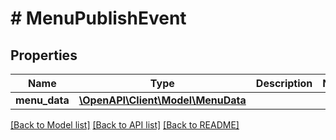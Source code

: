 # # MenuPublishEvent

## Properties

Name | Type | Description | Notes
------------ | ------------- | ------------- | -------------
**menu_data** | [**\OpenAPI\Client\Model\MenuData**](MenuData.md) |  |

[[Back to Model list]](../../README.md#models) [[Back to API list]](../../README.md#endpoints) [[Back to README]](../../README.md)
